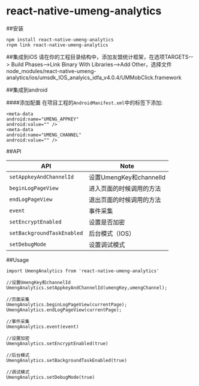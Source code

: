 # react-native-umeng-analytics
##安装
```
npm install react-native-umeng-analytics
rnpm link react-native-umeng-analytics
```

##集成到iOS
请在你的工程目录结构中，添加友盟统计框架，在选项TARGETS--> Build Phases-->Link Binary With Libraries-->Add Other，选择文件node_modules/react-native-umeng-analytics/ios/umsdk_IOS_analyics_idfa_v4.0.4/UMMobClick.framework

##集成到android


####添加配置
在项目工程的`AndroidManifest.xml`中的<Application>标签下添加:

```
<meta-data
android:name="UMENG_APPKEY"
android:value="" />
<meta-data
android:name="UMENG_CHANNEL"
android:value="" />
```


##API

| API | Note |    
|---|---|
| `setAppkeyAndChannelId` | 设置UmengKey和channelId |
| `beginLogPageView` | 进入页面的时候调用的方法 |
| `endLogPageView` | 退出页面的时候调用的方法 |
| `event` | 事件采集 |
| `setEncryptEnabled` | 设置是否加密 |
| `setBackgroundTaskEnabled` | 后台模式（IOS） |
| `setDebugMode` | 设置调试模式 |



##Usage

```
import UmengAnalytics from 'react-native-umeng-analytics'

//设置UmengKey和channelId
UmengAnalytics.setAppkeyAndChannelId(umengKey,umengChannel);

//页面采集
UmengAnalytics.beginLogPageView(currentPage);
UmengAnalytics.endLogPageView(currentPage);

//事件采集
UmengAnalytics.event(event)

//设置加密
UmengAnalytics.setEncryptEnabled(true)

//后台模式
UmengAnalytics.setBackgroundTaskEnabled(true)

//调试模式
UmengAnalytics.setDebugMode(true)

```

